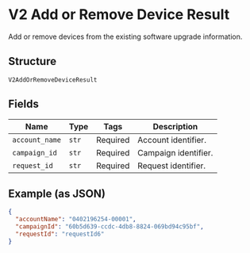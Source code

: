 
# V2 Add or Remove Device Result

Add or remove devices from the existing software upgrade information.

## Structure

`V2AddOrRemoveDeviceResult`

## Fields

| Name | Type | Tags | Description |
|  --- | --- | --- | --- |
| `account_name` | `str` | Required | Account identifier. |
| `campaign_id` | `str` | Required | Campaign identifier. |
| `request_id` | `str` | Required | Request identifier. |

## Example (as JSON)

```json
{
  "accountName": "0402196254-00001",
  "campaignId": "60b5d639-ccdc-4db8-8824-069bd94c95bf",
  "requestId": "requestId6"
}
```

